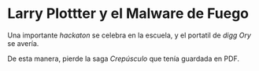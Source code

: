 # Larry Plottter y el Malware de Fuego

Una importante *hackaton* se celebra en la escuela, y el portatil de *digg Ory* 
se avería.

De esta manera, pierde la saga *Crepúsculo* que tenía guardada en PDF.


